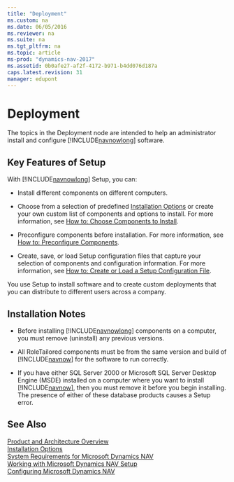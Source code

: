 ```yaml
---
title: "Deployment"
ms.custom: na
ms.date: 06/05/2016
ms.reviewer: na
ms.suite: na
ms.tgt_pltfrm: na
ms.topic: article
ms-prod: "dynamics-nav-2017"
ms.assetid: 0b0afe27-af2f-4172-b971-b4dd076d187a
caps.latest.revision: 31
manager: edupont
---
```

# Deployment
The topics in the Deployment node are intended to help an administrator install and configure [!INCLUDE[navnowlong](includes/navnowlong_md.md)] software.  

## Key Features of Setup  
 With [!INCLUDE[navnowlong](includes/navnowlong_md.md)] Setup, you can:  

-   Install different components on different computers.  

-   Choose from a selection of predefined [Installation Options](Installation-Options.md) or create your own custom list of components and options to install. For more information, see [How to: Choose Components to Install](How%20to:%20Choose%20Components%20to%20Install.md).  

-   Preconfigure components before installation. For more information, see [How to: Preconfigure Components](How%20to:%20Preconfigure%20Components.md).  

-   Create, save, or load Setup configuration files that capture your selection of components and configuration information. For more information, see [How to: Create or Load a Setup Configuration File](How%20to:%20Create%20or%20Load%20a%20Setup%20Configuration%20File.md).  

 You use Setup to install software and to create custom deployments that you can distribute to different users across a company.  

## Installation Notes  

-   Before installing [!INCLUDE[navnowlong](includes/navnowlong_md.md)] components on a computer, you must remove \(uninstall\) any previous versions.  

-   All RoleTailored components must be from the same version and build of [!INCLUDE[navnow](includes/navnow_md.md)] for the software to run correctly.  

-   If you have either SQL Server 2000 or Microsoft SQL Server Desktop Engine \(MSDE\) installed on a computer where you want to install [!INCLUDE[navnow](includes/navnow_md.md)], then you must remove it before you begin installing. The presence of either of these database products causes a Setup error.  

## See Also  
 [Product and Architecture Overview](Product-and-Architecture-Overview.md)   
 [Installation Options](Installation-Options.md)   
 [System Requirements for Microsoft Dynamics NAV](System-Requirements-for-Microsoft-Dynamics-NAV.md)   
 [Working with Microsoft Dynamics NAV Setup](Working-with-Microsoft-Dynamics-NAV-Setup.md)   
 [Configuring Microsoft Dynamics NAV](Configuring-Microsoft-Dynamics-NAV.md)
